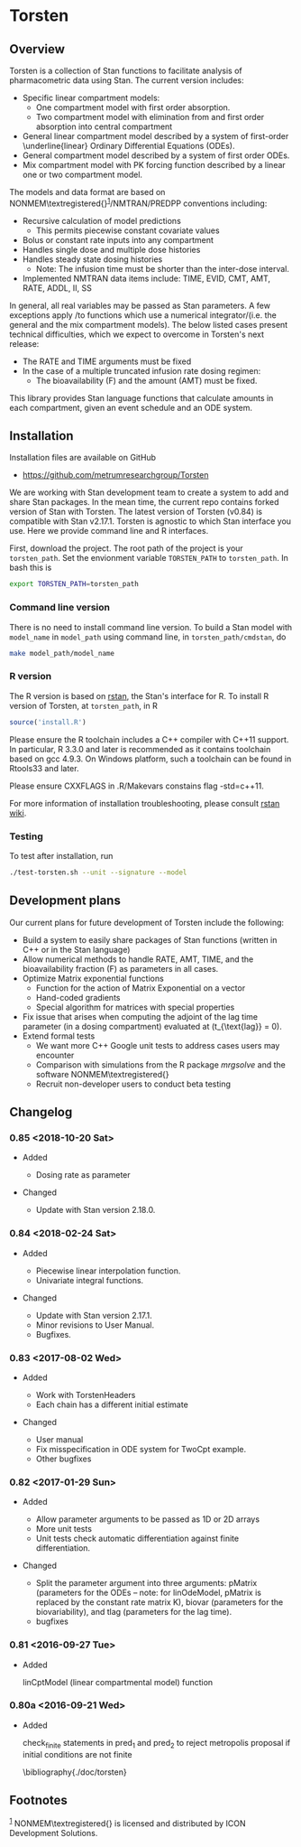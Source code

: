 # Torsten


## Overview

Torsten is a collection of Stan functions to facilitate analysis of pharmacometric data using Stan. The current version includes:

-   Specific linear compartment models:
    -   One compartment model with first order absorption.
    -   Two compartment model with elimination from and first order absorption into central compartment
-   General linear compartment model described by a system of first-order \underline{linear} Ordinary Differential Equations (ODEs).
-   General compartment model described by a system of first order ODEs.
-   Mix compartment model with PK forcing function described by a linear one or two compartment model.

The models and data format are based on NONMEM\textregistered{}<sup><a id="fnr.1" class="footref" href="#fn.1">1</a></sup>/NMTRAN/PREDPP conventions including:

-   Recursive calculation of model predictions
    -   This permits piecewise constant covariate values
-   Bolus or constant rate inputs into any compartment
-   Handles single dose and multiple dose histories
-   Handles steady state dosing histories
    -   Note: The infusion time must be shorter than the inter-dose interval.
-   Implemented NMTRAN data items include: TIME, EVID, CMT, AMT, RATE, ADDL, II, SS

In general, all real variables may be passed as Stan parameters. A few exceptions apply /to functions which use a numerical integrator/(i.e. the general and the mix compartment models). The below listed cases present technical difficulties, which we expect to overcome in Torsten's next release:

-   The RATE and TIME arguments must be fixed
-   In the case of a multiple truncated infusion rate dosing regimen:
    -   The bioavailability (F) and the amount (AMT) must be fixed.

This library provides Stan language functions that calculate amounts in each compartment, given an event schedule and an ODE system.


## Installation

Installation files are available on GitHub

-   <https://github.com/metrumresearchgroup/Torsten>

We are working with Stan development team to create a system to add and share Stan packages. In the mean time, the current repo contains forked version of Stan with Torsten. The latest version of Torsten (v0.84) is compatible with Stan v2.17.1. Torsten is agnostic to which Stan interface you use. Here we provide command line and R interfaces.

First, download the project. The root path of the project is your `torsten_path`. Set the envionment variable `TORSTEN_PATH` to `torsten_path`. In bash this is

```sh
export TORSTEN_PATH=torsten_path
```


### Command line version

There is no need to install command line version. To build a Stan model with `model_name` in `model_path` using command line, in `torsten_path/cmdstan`, do

```sh
make model_path/model_name
```


### R version

The R version is based on [rstan](https://cran.r-project.org/web/packages/rstan/index.html), the Stan's interface for R. To install R version of Torsten, at `torsten_path`, in R

```R
source('install.R')
```

Please ensure the R toolchain includes a C++ compiler with C++11 support. In particular, R 3.3.0 and later is recommended as it contains toolchain based on gcc 4.9.3. On Windows platform, such a toolchain can be found in Rtools33 and later.

Please ensure CXXFLAGS in .R/Makevars constains flag -std=c++11.

For more information of installation troubleshooting, please consult [rstan wiki](https://github.com/stan-dev/rstan/wiki).


### Testing

To test after installation, run

```sh
./test-torsten.sh --unit --signature --model
```


## Development plans

Our current plans for future development of Torsten include the following:

-   Build a system to easily share packages of Stan functions (written in C++ or in the Stan language)
-   Allow numerical methods to handle RATE, AMT, TIME, and the bioavailability fraction (F) as parameters in all cases.
-   Optimize Matrix exponential functions
    -   Function for the action of Matrix Exponential on a vector
    -   Hand-coded gradients
    -   Special algorithm for matrices with special properties
-   Fix issue that arises when computing the adjoint of the lag time parameter (in a dosing compartment) evaluated at \(t_{\text{lag}} = 0\).
-   Extend formal tests
    -   We want more C++ Google unit tests to address cases users may encounter
    -   Comparison with simulations from the R package *mrgsolve* and the software NONMEM\textregistered{}
    -   Recruit non-developer users to conduct beta testing


## Changelog


### 0.85 <span class="timestamp-wrapper"><span class="timestamp">&lt;2018-10-20 Sat&gt;</span></span>

-   Added

    -   Dosing rate as parameter

-   Changed

    -   Update with Stan version 2.18.0.


### 0.84 <span class="timestamp-wrapper"><span class="timestamp">&lt;2018-02-24 Sat&gt;</span></span>

-   Added

    -   Piecewise linear interpolation function.
    -   Univariate integral functions.

-   Changed

    -   Update with Stan version 2.17.1.
    -   Minor revisions to User Manual.
    -   Bugfixes.


### 0.83 <span class="timestamp-wrapper"><span class="timestamp">&lt;2017-08-02 Wed&gt;</span></span>

-   Added

    -   Work with TorstenHeaders
    -   Each chain has a different initial estimate

-   Changed

    -   User manual
    -   Fix misspecification in ODE system for TwoCpt example.
    -   Other bugfixes


### 0.82 <span class="timestamp-wrapper"><span class="timestamp">&lt;2017-01-29 Sun&gt;</span></span>

-   Added

    -   Allow parameter arguments to be passed as 1D or 2D arrays
    -   More unit tests
    -   Unit tests check automatic differentiation against finite differentiation.

-   Changed

    -   Split the parameter argument into three arguments: pMatrix (parameters for the ODEs &#x2013; note: for linOdeModel, pMatrix is replaced by the constant rate matrix K), biovar (parameters for the biovariability), and tlag (parameters for the lag time).
    -   bugfixes


### 0.81 <span class="timestamp-wrapper"><span class="timestamp">&lt;2016-09-27 Tue&gt;</span></span>

-   Added

    linCptModel (linear compartmental model) function


### 0.80a <span class="timestamp-wrapper"><span class="timestamp">&lt;2016-09-21 Wed&gt;</span></span>

-   Added

    check<sub>finite</sub> statements in pred<sub>1</sub> and pred<sub>2</sub> to reject metropolis proposal if initial conditions are not finite
    
    \bibliography{./doc/torsten}

## Footnotes

<sup><a id="fn.1" class="footnum" href="#fnr.1">1</a></sup> NONMEM\textregistered{} is licensed and distributed by ICON Development Solutions.
